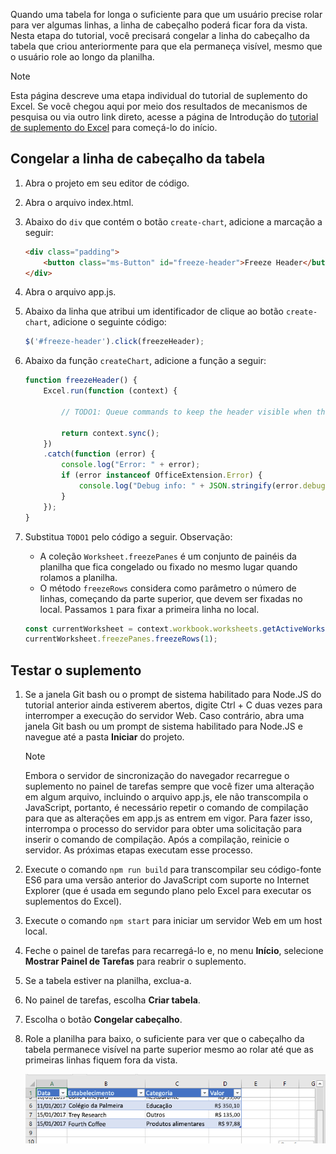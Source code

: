 Quando uma tabela for longa o suficiente para que um usuário precise rolar para ver algumas linhas, a linha de cabeçalho poderá ficar fora da vista. Nesta etapa do tutorial, você precisará congelar a linha do cabeçalho da tabela que criou anteriormente para que ela permaneça visível, mesmo que o usuário role ao longo da planilha. 

> [!NOTE]
> Esta página descreve uma etapa individual do tutorial de suplemento do Excel. Se você chegou aqui por meio dos resultados de mecanismos de pesquisa ou via outro link direto, acesse a página de Introdução do [tutorial de suplemento do Excel](../tutorials/excel-tutorial.yml) para começá-lo do início.

## <a name="freeze-the-tables-header-row"></a>Congelar a linha de cabeçalho da tabela

1. Abra o projeto em seu editor de código. 
2. Abra o arquivo index.html.
3. Abaixo do `div` que contém o botão `create-chart`, adicione a marcação a seguir:

    ```html
    <div class="padding">            
        <button class="ms-Button" id="freeze-header">Freeze Header</button>            
    </div>
    ```

4. Abra o arquivo app.js.

5. Abaixo da linha que atribui um identificador de clique ao botão `create-chart`, adicione o seguinte código:

    ```js
    $('#freeze-header').click(freezeHeader);
    ```

6. Abaixo da função `createChart`, adicione a função a seguir:

    ```js
    function freezeHeader() {
        Excel.run(function (context) {
            
            // TODO1: Queue commands to keep the header visible when the user scrolls.

            return context.sync();
        })
        .catch(function (error) {
            console.log("Error: " + error);
            if (error instanceof OfficeExtension.Error) {
                console.log("Debug info: " + JSON.stringify(error.debugInfo));
            }
        });
    }
    ``` 

7. Substitua `TODO1` pelo código a seguir. Observação:
   - A coleção `Worksheet.freezePanes` é um conjunto de painéis da planilha que fica congelado ou fixado no mesmo lugar quando rolamos a planilha.
   - O método `freezeRows` considera como parâmetro o número de linhas, começando da parte superior, que devem ser fixadas no local. Passamos `1` para fixar a primeira linha no local.

    ```js
    const currentWorksheet = context.workbook.worksheets.getActiveWorksheet();
    currentWorksheet.freezePanes.freezeRows(1);
    ``` 

## <a name="test-the-add-in"></a>Testar o suplemento

1. Se a janela Git bash ou o prompt de sistema habilitado para Node.JS do tutorial anterior ainda estiverem abertos, digite Ctrl + C duas vezes para interromper a execução do servidor Web. Caso contrário, abra uma janela Git bash ou um prompt de sistema habilitado para Node.JS e navegue até a pasta **Iniciar** do projeto.

     > [!NOTE]
     > Embora o servidor de sincronização do navegador recarregue o suplemento no painel de tarefas sempre que você fizer uma alteração em algum arquivo, incluindo o arquivo app.js, ele não transcompila o JavaScript, portanto, é necessário repetir o comando de compilação para que as alterações em app.js as entrem em vigor. Para fazer isso, interrompa o processo do servidor para obter uma solicitação para inserir o comando de compilação. Após a compilação, reinicie o servidor. As próximas etapas executam esse processo.

1. Execute o comando `npm run build` para transcompilar seu código-fonte ES6 para uma versão anterior do JavaScript com suporte no Internet Explorer (que é usada em segundo plano pelo Excel para executar os suplementos do Excel).
2. Execute o comando `npm start` para iniciar um servidor Web em um host local.
4. Feche o painel de tarefas para recarregá-lo e, no menu **Início**, selecione **Mostrar Painel de Tarefas** para reabrir o suplemento.
6. Se a tabela estiver na planilha, exclua-a.
7. No painel de tarefas, escolha **Criar tabela**. 
8. Escolha o botão **Congelar cabeçalho**.
9. Role a planilha para baixo, o suficiente para ver que o cabeçalho da tabela permanece visível na parte superior mesmo ao rolar até que as primeiras linhas fiquem fora da vista.

    ![Tutorial do Excel: congelar cabeçalho](../images/excel-tutorial-freeze-header.png)
